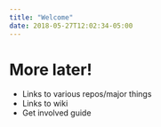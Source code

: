 ```yaml
---
title: "Welcome"
date: 2018-05-27T12:02:34-05:00
---
```


# More later!

* Links to various repos/major things
* Links to wiki
* Get involved guide
